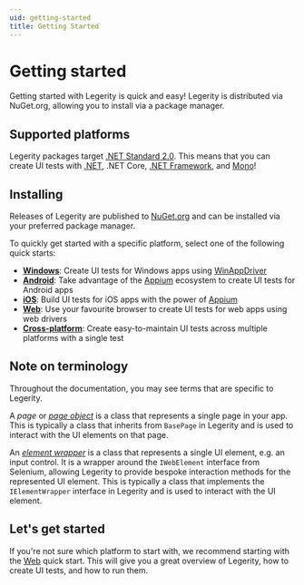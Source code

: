 ```yaml
---
uid: getting-started
title: Getting Started
---
```


# Getting started

Getting started with Legerity is quick and easy! Legerity is distributed via NuGet.org, allowing you to install via a package manager.

## Supported platforms

Legerity packages target [.NET Standard 2.0](https://learn.microsoft.com/en-us/dotnet/standard/net-standard?tabs=net-standard-2-0#select-net-standard-version). This means that you can create UI tests with [.NET](https://learn.microsoft.com/en-us/dotnet/fundamentals/implementations#net-5-and-later-versions), .NET Core, [.NET Framework](https://learn.microsoft.com/en-us/dotnet/fundamentals/implementations#net-framework), and [Mono](https://learn.microsoft.com/en-us/dotnet/fundamentals/implementations#mono)!

## Installing

Releases of Legerity are published to [NuGet.org](https://www.nuget.org/packages?q=legerity) and can be installed via your preferred package manager.

To quickly get started with a specific platform, select one of the following quick starts:

- **[Windows](xref:quick_starts_windows)**: Create UI tests for Windows apps using [WinAppDriver](https://github.com/microsoft/WinAppDriver)
- **[Android](xref:quick_starts_android)**: Take advantage of the [Appium](https://appium.io/) ecosystem to create UI tests for Android apps
- **[iOS](xref:quick_starts_ios)**: Build UI tests for iOS apps with the power of [Appium](https://appium.io/)
- **[Web](xref:quick_starts_web)**: Use your favourite browser to create UI tests for web apps using web drivers
- **[Cross-platform](xref:quick_starts_cross_platform)**: Create easy-to-maintain UI tests across multiple platforms with a single test

## Note on terminology

Throughout the documentation, you may see terms that are specific to Legerity.

A _page_ or _[page object](xref:using_legerity_page_objects)_ is a class that represents a single page in your app. This is typically a class that inherits from `BasePage` in Legerity and is used to interact with the UI elements on that page.

An _[element wrapper](xref:using_legerity_element_wrappers)_ is a class that represents a single UI element, e.g. an input control. It is a wrapper around the `IWebElement` interface from Selenium, allowing Legerity to provide bespoke interaction methods for the represented UI element. This is typically a class that implements the `IElementWrapper` interface in Legerity and is used to interact with the UI element.

## Let's get started

If you're not sure which platform to start with, we recommend starting with the [Web](xref:quick_starts_web) quick start. This will give you a great overview of Legerity, how to create UI tests, and how to run them.

